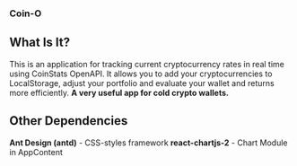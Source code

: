 ### Coin-O

## What Is It?

This is an application for tracking current cryptocurrency rates in real time using CoinStats OpenAPI. It allows you to add your cryptocurrencies to LocalStorage, adjust your portfolio and evaluate your wallet and returns more efficiently. **A very useful app for cold crypto wallets.**

## Other Dependencies

**Ant Design (antd)** - CSS-styles framework
**react-chartjs-2** - Chart Module in AppContent
